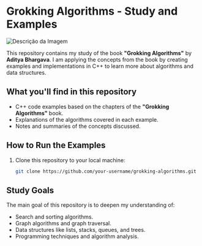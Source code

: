 # Grokking Algorithms - Study and Examples

![Descrição da Imagem](https://m.media-amazon.com/images/I/81hveVIYkrL._UF894,1000_QL80_.jpg)


This repository contains my study of the book **"Grokking Algorithms"** by **Aditya Bhargava**. I am applying the concepts from the book by creating examples and implementations in C++ to learn more about algorithms and data structures.

## What you'll find in this repository

- C++ code examples based on the chapters of the **"Grokking Algorithms"** book.
- Explanations of the algorithms covered in each example.
- Notes and summaries of the concepts discussed.

## How to Run the Examples

1. Clone this repository to your local machine:

    ```bash
    git clone https://github.com/your-username/grokking-algorithms.git
    ```

## Study Goals

The main goal of this repository is to deepen my understanding of:

- Search and sorting algorithms.
- Graph algorithms and graph traversal.
- Data structures like lists, stacks, queues, and trees.
- Programming techniques and algorithm analysis.
